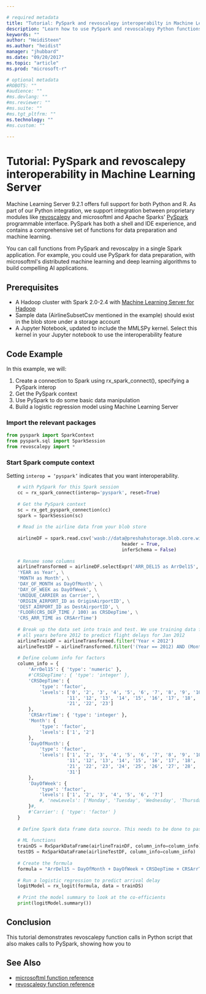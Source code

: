 ```yaml
---

# required metadata
title: "Tutorial: PySpark and revoscalepy interoperabilty in Machine Learning Server | Microsoft Docs "
description: "Learn how to use PySpark and revoscalepy Python functions in Spark applications in Hadoop clusters having Machine Learning Server."
keywords: ""
author: "HeidiSteen"
ms.author: "heidist"
manager: "jhubbard"
ms.date: "09/20/2017"
ms.topic: "article"
ms.prod: "microsoft-r"

# optional metadata
#ROBOTS: ""
#audience: ""
#ms.devlang: ""
#ms.reviewer: ""
#ms.suite: ""
#ms.tgt_pltfrm: ""
ms.technology: ""
#ms.custom: ""

---
```


# Tutorial: PySpark and revoscalepy interoperability in Machine Learning Server

Machine Learning Server 9.2.1 offers full support for both Python and R. As part of our Python integration, we support integration between proprietary modules like [revoscalepy](../python-reference/revoscalepy/revoscalepy-package.md) and microsoftml and Apache Sparks' [PySpark](https://spark.apache.org/downloads.html) programmable interface. PySpark has both a shell and IDE experience, and contains a comprehensive set of functions for data preparation and machine learning. 

You can call functions from PySpark and revoscalpy in a single Spark application. For example, you could use PySpark for data preparation, with microsoftml's distributed machine learning and deep learning algorithms to build compelling AI applications.

## Prerequisites

+ A Hadoop cluster with Spark 2.0-2.4 with [Machine Learning Server for Hadoop](..install/machine-learning-server-hadoop-install.md)
+ Sample data (AirlineSubsetCsv mentioned in the example) should exist in the blob store under a storage account
+ A Jupyter Notebook, updated to include the MMLSPy kernel. Select this kernel in your Jupyter notebook to use the interoperability feature

## Code Example

In this example, we will:

1.	Create a connection to Spark using rx_spark_connect(), specifying a PySpark interop
2.	Get the PySpark context
3.	Use PySpark to do some basic data manipulation
4.	Build a logistic regression model using Machine Learning Server

### Import the relevant packages

```Python
from pyspark import SparkContext
from pyspark.sql import SparkSession
from revoscalepy import *
```

### Start Spark compute context

Setting `interop = ‘pyspark’` indicates that you want interoperability.

```Python
    # with PySpark for this Spark session
    cc = rx_spark_connect(interop='pyspark', reset=True)
    
    # Get the PySpark context
    sc = rx_get_pyspark_connection(cc)
    spark = SparkSession(sc)
    
    # Read in the airline data from your blob store
    
    airlineDF = spark.read.csv('wasb://data@preshahstorage.blob.core.windows.net/delayDataLarge/AirlineSubsetCsv', 
                                          header = True,
                                          inferSchema = False)
    
    # Rename some columns
    airlineTransformed = airlineDF.selectExpr('ARR_DEL15 as ArrDel15', \
    'YEAR as Year', \
    'MONTH as Month', \
    'DAY_OF_MONTH as DayOfMonth', \
    'DAY_OF_WEEK as DayOfWeek', \
    'UNIQUE_CARRIER as Carrier', \
    'ORIGIN_AIRPORT_ID as OriginAirportID', \
    'DEST_AIRPORT_ID as DestAirportID', \
    'FLOOR(CRS_DEP_TIME / 100) as CRSDepTime', \
    'CRS_ARR_TIME as CRSArrTime')
    
    # Break up the data set into train and test. We use training data for  
    # all years before 2012 to predict flight delays for Jan 2012
    airlineTrainDF = airlineTransformed.filter('Year < 2012')
    airlineTestDF = airlineTransformed.filter('(Year == 2012) AND (Month == 1)')
    
    # Define column info for factors
    column_info = {
        'ArrDel15': { 'type': 'numeric' },
        #'CRSDepTime': { 'type': 'integer' },
        'CRSDepTime': {
            'type': 'factor',
            'levels': ['0', '2', '3', '4', '5', '6', '7', '8', '9', '10',
                      '11', '12', '13', '14', '15', '16', '17', '18', '19', '20',
                      '21', '22', '23']
        },
        'CRSArrTime': { 'type': 'integer' },
        'Month': {
            'type': 'factor',
            'levels': ['1', '2']
        },
        'DayOfMonth': {
            'type': 'factor',
            'levels': ['1', '2', '3', '4', '5', '6', '7', '8', '9', '10',
                      '11', '12', '13', '14', '15', '16', '17', '18', '19', '20',
                      '21', '22', '23', '24', '25', '26', '27', '28', '29', '30',
                      '31']
        },
        'DayOfWeek': {
            'type': 'factor',
            'levels': ['1', '2', '3', '4', '5', '6', '7']
            #, 'newLevels': ['Monday', 'Tuesday', 'Wednesday', 'Thursday', 'Friday', 'Saturday', 'Sunday'] # ignored
        }#,
        #'Carrier': { 'type': 'factor' }
    }
    
    # Define Spark data frame data source. This needs to be done to pass Spark dataframes to revoscalepy
    
    # ML functions
    trainDS = RxSparkDataFrame(airlineTrainDF, column_info=column_info)
    testDS = RxSparkDataFrame(airlineTestDF, column_info=column_info)
    
    # Create the formula
    formula = "ArrDel15 ~ DayOfMonth + DayOfWeek + CRSDepTime + CRSArrTime"
    
    # Run a logistic regression to predict arrival delay
    logitModel = rx_logit(formula, data = trainDS)
    
    # Print the model summary to look at the co-efficients
    print(logitModel.summary())
```

## Conclusion

This tutorial demonstrates revoscalepy function calls in Python script that also makes calls to PySpark, showing how you to 



## See Also

+ [microsoftml function reference](../python-reference/microsoftml/microsoftml-package.md)
+ [revoscalepy function reference](../python-reference/revoscalepy/revoscalepy-package.md)
